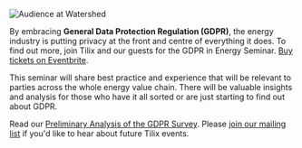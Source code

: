 ![Audience at Watershed][1]

By embracing **General Data Protection Regulation (GDPR)**, the energy industry is putting privacy at the front and centre of everything it does. To find out more, join Tilix and our guests for the GDPR in Energy Seminar. [Buy tickets on Eventbrite](https://tilix-gdpr.eventbrite.co.uk).

This seminar will share best practice and experience that will be relevant to parties across the whole energy value chain. There will be valuable insights and analysis for those who have it all sorted or are just starting to find out about GDPR.

Read our [Preliminary Analysis of the GDPR Survey](http://127.0.0.1:4000/2017/10/26/GDPR-Survey). Please [join our mailing list][2] if you'd like to hear about future Tilix events.

[1]: https://cdn.evbuc.com/eventlogos/162577891/watershed7268.jpg
[2]: /signup/mailchimp.html
